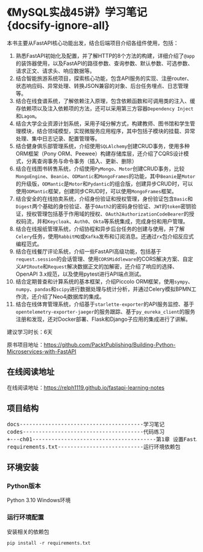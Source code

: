 # 《MySQL实战45讲》学习笔记 {docsify-ignore-all}

本书主要从FastAPI核心功能出发，结合后端项目介绍各组件使用，包括： 
1. 熟悉FastAPI初始化及配置，并了解HTTP的8个方法的构建，详细介绍了`@app`的装饰器使用，以及FastAPI的路径参数、查询参数、默认参数、可选参数、请求正文、请求头、响应数据等。
2. 结合智能旅游系统项目，探索核心功能，包含API服务的实现、注册router、状态响应码、异常处理、转换JSON兼容的对象、后台任务埋点、日志管理等。
3. 结合在线食谱系统，了解依赖注入原理，包含依赖函数和可调用类的注入、缓存依赖项以及注入依赖项的方法，还可以采用第三方容器`Dependency Inject`和`Lagom`。
4. 结合大学企业资源计划系统，采用子域分解方式，构建教师、图书馆和学生管理模块，结合领域模型，实现微服务应用程序，其中包括子模块的挂载、异常处理、集中日志记录、配置管理等。
5. 结合健身俱乐部管理系统，介绍使用`SQLAlchemy`创建CRUD事务，使用多种ORM框架（Pony ORM、Peewee）构建存储库层，还介绍了CQRS设计模式，分离查询事务与命令事务（插入、更新、删除）
6. 结合在线图书转售系统，介绍使用`PyMongo`、`Motor`创建CRUD事务，比较`MongoEngine`、`Beanie`、`ODMantic`和`MongoFrames`的功能，其中`Beanie`是`Motor`的升级版，`ODMantic`是`Motor`和`Pydantic`的组合版，创建异步CRUD时，可以使用`ODMantic`框架，创建同步CRUD时，可以使用`MongoFrames`框架。
7. 结合安全的在线拍卖系统，介绍身份验证和授权管理，身份验证包含`Basic`和`Digest`两个基础的身份验证、基于`OAuth2`的密码身份验证、`JWT`的`token`密钥验证，授权管理包括基于作用域的授权、`OAuth2AuthorizationCodeBearer`的授权码流，并和`Keycloak`、`Auth0`、`Okta`等系统集成，完成身份和用户管理。
8. 结合在线报纸管理系统，介绍协程和异步后台任务的创建与使用，并了解`Celery`任务，使用`RabbitMQ`或`Kafka`发布和订阅消息。还通过`rx`包介绍反应式编程范式。
9. 结合在线餐厅评论系统，介绍一些FastAPI高级功能，包括基于`request.session`的会话管理、使用`CORSMiddleware`的CORS解决方案、自定义`APIRoute`和`Request`解决数据正文的加解密，还介绍了响应的选择、OpenAPI 3.x规范，以及使用pytest进行API端点测试。
10. 结合定期普查和计算系统的基本框架，介绍Piccolo ORM框架，使用`sympy`、`numpy`、`pandas`和`scipy`进行数据处理与统计分析，并通过Celery模拟BPMN工作流，还介绍了Neo4j数据库的集成。
11. 结合在线体育管理系统，介绍基于`starlette-exporter`的API服务监控、基于`opentelemetry-exporter-jaeger`的服务跟踪、基于`py_eureka_client`的服务注册和发现，还对Docker部署、Flask和Django子应用的集成进行了讲解。

建议学习时长：6天

原书项目地址：https://github.com/PacktPublishing/Building-Python-Microservices-with-FastAPI

## 在线阅读地址
在线阅读地址：https://relph1119.github.io/fastapi-learning-notes

## 项目结构
<pre>
docs---------------------------------------学习笔记
codes--------------------------------------代码练习
+---ch01---------------------------------------第1章 设置FastAPI
requirements.txt---------------------------运行环境依赖包
</pre>

## 环境安装
### Python版本
Python 3.10 Windows环境

### 运行环境配置
安装相关的依赖包
```shell
pip install -r requirements.txt
```